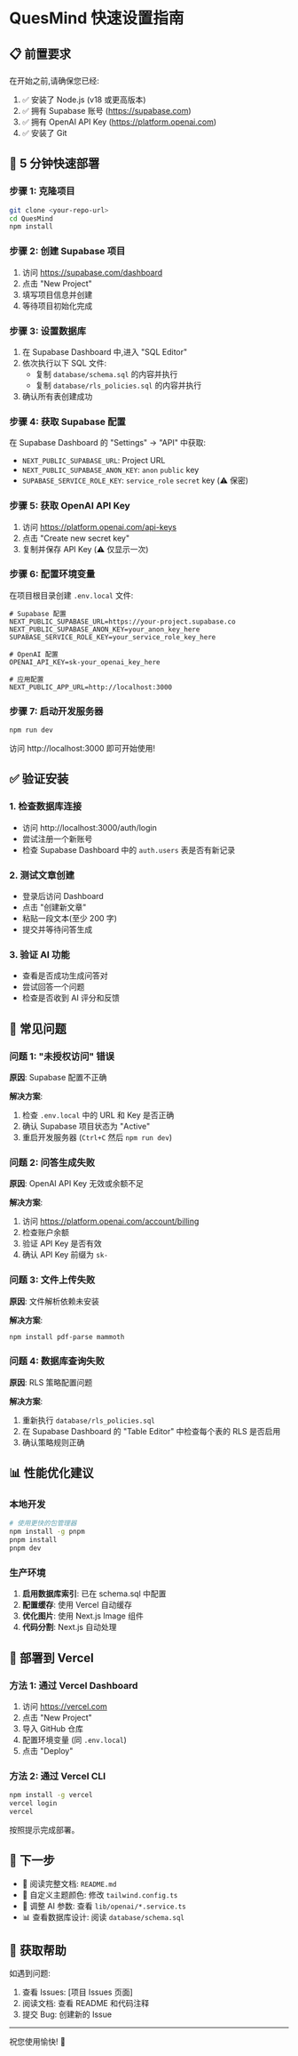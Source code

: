 # QuesMind 快速设置指南

## 📋 前置要求

在开始之前,请确保您已经:

1. ✅ 安装了 Node.js (v18 或更高版本)
2. ✅ 拥有 Supabase 账号 (https://supabase.com)
3. ✅ 拥有 OpenAI API Key (https://platform.openai.com)
4. ✅ 安装了 Git

## 🚀 5 分钟快速部署

### 步骤 1: 克隆项目

```bash
git clone <your-repo-url>
cd QuesMind
npm install
```

### 步骤 2: 创建 Supabase 项目

1. 访问 https://supabase.com/dashboard
2. 点击 "New Project"
3. 填写项目信息并创建
4. 等待项目初始化完成

### 步骤 3: 设置数据库

1. 在 Supabase Dashboard 中,进入 "SQL Editor"
2. 依次执行以下 SQL 文件:
   - 复制 `database/schema.sql` 的内容并执行
   - 复制 `database/rls_policies.sql` 的内容并执行
3. 确认所有表创建成功

### 步骤 4: 获取 Supabase 配置

在 Supabase Dashboard 的 "Settings" → "API" 中获取:

- `NEXT_PUBLIC_SUPABASE_URL`: Project URL
- `NEXT_PUBLIC_SUPABASE_ANON_KEY`: `anon` `public` key
- `SUPABASE_SERVICE_ROLE_KEY`: `service_role` `secret` key (⚠️ 保密)

### 步骤 5: 获取 OpenAI API Key

1. 访问 https://platform.openai.com/api-keys
2. 点击 "Create new secret key"
3. 复制并保存 API Key (⚠️ 仅显示一次)

### 步骤 6: 配置环境变量

在项目根目录创建 `.env.local` 文件:

```env
# Supabase 配置
NEXT_PUBLIC_SUPABASE_URL=https://your-project.supabase.co
NEXT_PUBLIC_SUPABASE_ANON_KEY=your_anon_key_here
SUPABASE_SERVICE_ROLE_KEY=your_service_role_key_here

# OpenAI 配置
OPENAI_API_KEY=sk-your_openai_key_here

# 应用配置
NEXT_PUBLIC_APP_URL=http://localhost:3000
```

### 步骤 7: 启动开发服务器

```bash
npm run dev
```

访问 http://localhost:3000 即可开始使用!

## ✅ 验证安装

### 1. 检查数据库连接

- 访问 http://localhost:3000/auth/login
- 尝试注册一个新账号
- 检查 Supabase Dashboard 中的 `auth.users` 表是否有新记录

### 2. 测试文章创建

- 登录后访问 Dashboard
- 点击 "创建新文章"
- 粘贴一段文本(至少 200 字)
- 提交并等待问答生成

### 3. 验证 AI 功能

- 查看是否成功生成问答对
- 尝试回答一个问题
- 检查是否收到 AI 评分和反馈

## 🐛 常见问题

### 问题 1: "未授权访问" 错误

**原因**: Supabase 配置不正确

**解决方案**:
1. 检查 `.env.local` 中的 URL 和 Key 是否正确
2. 确认 Supabase 项目状态为 "Active"
3. 重启开发服务器 (`Ctrl+C` 然后 `npm run dev`)

### 问题 2: 问答生成失败

**原因**: OpenAI API Key 无效或余额不足

**解决方案**:
1. 访问 https://platform.openai.com/account/billing
2. 检查账户余额
3. 验证 API Key 是否有效
4. 确认 API Key 前缀为 `sk-`

### 问题 3: 文件上传失败

**原因**: 文件解析依赖未安装

**解决方案**:
```bash
npm install pdf-parse mammoth
```

### 问题 4: 数据库查询失败

**原因**: RLS 策略配置问题

**解决方案**:
1. 重新执行 `database/rls_policies.sql`
2. 在 Supabase Dashboard 的 "Table Editor" 中检查每个表的 RLS 是否启用
3. 确认策略规则正确

## 📊 性能优化建议

### 本地开发

```bash
# 使用更快的包管理器
npm install -g pnpm
pnpm install
pnpm dev
```

### 生产环境

1. **启用数据库索引**: 已在 schema.sql 中配置
2. **配置缓存**: 使用 Vercel 自动缓存
3. **优化图片**: 使用 Next.js Image 组件
4. **代码分割**: Next.js 自动处理

## 🚢 部署到 Vercel

### 方法 1: 通过 Vercel Dashboard

1. 访问 https://vercel.com
2. 点击 "New Project"
3. 导入 GitHub 仓库
4. 配置环境变量 (同 `.env.local`)
5. 点击 "Deploy"

### 方法 2: 通过 Vercel CLI

```bash
npm install -g vercel
vercel login
vercel
```

按照提示完成部署。

## 📝 下一步

- 📖 阅读完整文档: `README.md`
- 🎨 自定义主题颜色: 修改 `tailwind.config.ts`
- 🔧 调整 AI 参数: 查看 `lib/openai/*.service.ts`
- 📊 查看数据库设计: 阅读 `database/schema.sql`

## 💬 获取帮助

如遇到问题:

1. 查看 Issues: [项目 Issues 页面]
2. 阅读文档: 查看 README 和代码注释
3. 提交 Bug: 创建新的 Issue

---

祝您使用愉快! 🎉
